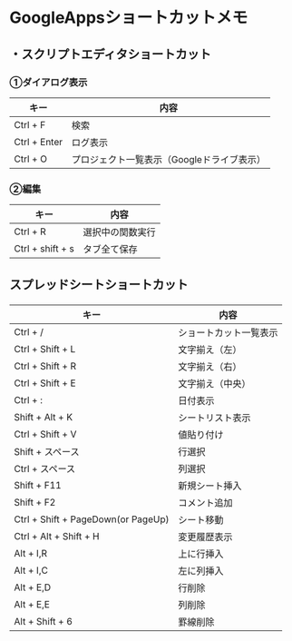 # GoogleAppsショートカットメモ
## ・スクリプトエディタショートカット
### ①ダイアログ表示
|キー|内容|
|---|---|
|Ctrl + F|検索|
|Ctrl + Enter|ログ表示|
|Ctrl + O|プロジェクト一覧表示（Googleドライブ表示）|

### ②編集
|キー|内容|
|---|---|
|Ctrl + R|選択中の関数実行|
|Ctrl + shift + s|タブ全て保存|

## スプレッドシートショートカット
###
|キー|内容|
|---|---|
|Ctrl + /|ショートカット一覧表示|
|Ctrl + Shift + L|文字揃え（左）|
|Ctrl + Shift + R|文字揃え（右）|
|Ctrl + Shift + E|文字揃え（中央）|
|Ctrl + :|日付表示|
|Shift + Alt + K|シートリスト表示|
|Ctrl + Shift + V|値貼り付け|
|Shift + スペース|行選択|
|Ctrl + スペース|列選択|
|Shift + F11|新規シート挿入|
|Shift + F2|コメント追加|
|Ctrl + Shift + PageDown(or PageUp)|シート移動|
|Ctrl + Alt + Shift + H|変更履歴表示|
|Alt + I,R|上に行挿入|
|Alt + I,C|左に列挿入|
|Alt + E,D|行削除|
|Alt + E,E|列削除|
|Alt + Shift + 6|罫線削除|